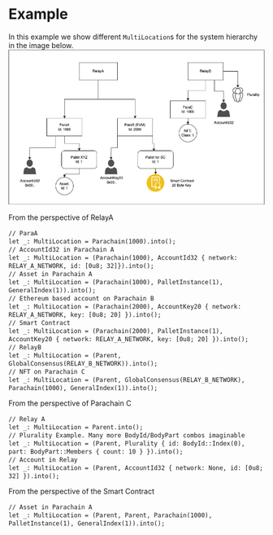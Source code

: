# Example
In this example we show different `MultiLocation`s for the system hierarchy in the image below.
![Example](./../images/MultiLocation_Example.png)

From the perspective of RelayA
```rust,noplayground
// ParaA
let _: MultiLocation = Parachain(1000).into();
// AccountId32 in Parachain A
let _: MultiLocation = (Parachain(1000), AccountId32 { network: RELAY_A_NETWORK, id: [0u8; 32]}).into();
// Asset in Parachain A
let _: MultiLocation = (Parachain(1000), PalletInstance(1), GeneralIndex(1)).into();
// Ethereum based account on Parachain B
let _: MultiLocation = (Parachain(2000), AccountKey20 { network: RELAY_A_NETWORK, key: [0u8; 20] }).into();
// Smart Contract
let _: MultiLocation = (Parachain(2000), PalletInstance(1), AccountKey20 { network: RELAY_A_NETWORK, key: [0u8; 20] }).into();
// RelayB 
let _: MultiLocation = (Parent, GlobalConsensus(RELAY_B_NETWORK)).into();
// NFT on Parachain C
let _: MultiLocation = (Parent, GlobalConsensus(RELAY_B_NETWORK), Parachain(1000), GeneralIndex(1)).into();
```

From the perspective of Parachain C
```rust,noplayground
// Relay A
let _: MultiLocation = Parent.into();
// Plurality Example. Many more BodyId/BodyPart combos imaginable
let _: MultiLocation = (Parent, Plurality { id: BodyId::Index(0), part: BodyPart::Members { count: 10 } }).into();
// Account in Relay
let _: MultiLocation = (Parent, AccountId32 { network: None, id: [0u8; 32] }).into();
```

From the perspective of the Smart Contract
```rust,noplayground
// Asset in Parachain A
let _: MultiLocation = (Parent, Parent, Parachain(1000), PalletInstance(1), GeneralIndex(1)).into();

```